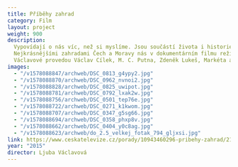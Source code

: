 ```yaml
---
title: Příběhy zahrad
category: Film
layout: project
weight: 900
description:
  Vypovídají o nás víc, než si myslíme. Jsou součástí života i historie.
  Nejkrásnějšími zahradami Čech a Moravy nás v dokumentárním filmu režisérky Ljuby
  Václavové provedou Václav Cílek, M. C. Putna, Zdeněk Lukeš, Markéta a Petra Veličkovi
images:
  - "/v1578088847/archweb/DSC_0813_g4ypy2.jpg"
  - "/v1578088870/archweb/DSC_0962_nvnoi2.jpg"
  - "/v1578088828/archweb/DSC_0825_uwipot.jpg"
  - "/v1578088781/archweb/DSC_0792_lxak2w.jpg"
  - "/v1578088756/archweb/DSC_0501_tep76e.jpg"
  - "/v1578088722/archweb/DSC_0271_k1kwom.jpg"
  - "/v1578088707/archweb/DSC_0347_g5sg66.jpg"
  - "/v1578088694/archweb/DSC_0358_phxp8v.jpg"
  - "/v1578088662/archweb/DSC_0404_y0c8ag.jpg"
  - "/v1578088623/archweb/do_2.5_velkej_fotak_794_gljxsi.jpg"
link: https://www.ceskatelevize.cz/porady/10943460296-pribehy-zahrad/21556226533
year: "2015"
director: Ljuba Václavová
---
```

